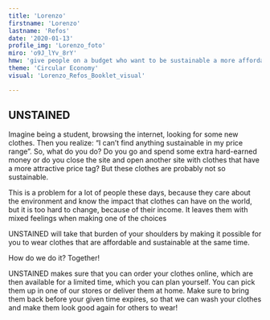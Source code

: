 ```yaml
---
title: 'Lorenzo'
firstname: 'Lorenzo'
lastname: 'Refos'
date: '2020-01-13'
profile_img: 'Lorenzo_foto'
miro: 'o9J_lYv_8rY'
hmw: 'give people on a budget who want to be sustainable a more affordable option?'
theme: 'Circular Economy'
visual: 'Lorenzo_Refos_Booklet_visual'

---
```


## UNSTAINED 

Imagine being a student, browsing the internet, looking for some new clothes. Then you realize: “I can’t find anything sustainable in my price range”. So, what do you do? Do you go and spend some extra hard-earned money or do you close the site and open another site with clothes that have a more attractive price tag? But these clothes are probably not so sustainable. 

This is a problem for a lot of people these days, because they care about the environment and know the impact that clothes can have on the world, but it is too hard to change, because of their income. It leaves them with mixed feelings when making one of the choices 

UNSTAINED will take that burden of your shoulders by making it possible for you to wear clothes that are affordable and sustainable at the same time. 

How do we do it? Together! 

UNSTAINED makes sure that you can order your clothes online, which are then available for a limited time, which you can plan yourself. You can pick them up in one of our stores or deliver them at home. Make sure to bring them back before your given time expires, so that we can wash your clothes and make them look good again for others to wear! 

 
